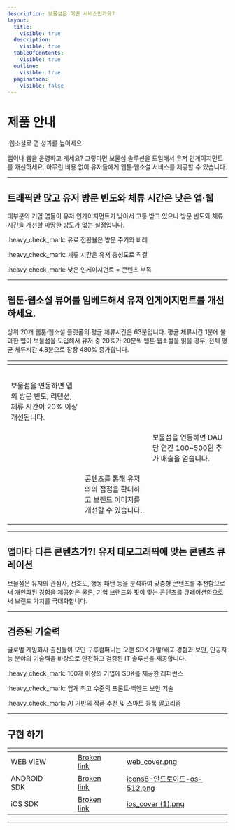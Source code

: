 ```yaml
---
description: 보물섬은 어떤 서비스인가요?
layout:
  title:
    visible: true
  description:
    visible: true
  tableOfContents:
    visible: true
  outline:
    visible: true
  pagination:
    visible: false
---
```


# 제품 안내

·웹소설로 앱 성과를 높이세요

앱이나 웹을 운영하고 계세요? 그렇다면 보물섬 솔루션을 도입해서 유저 인게이지먼트를 개선하세요. 아무런 비용 없이 유저들에게 웹툰·웹소설 서비스를 제공할 수 있습니다.

***

## 트래픽만 많고 유저 방문 빈도와 체류 시간은 낮은 앱·웹

대부분의 기업 앱들이 유저 인게이지먼트가 낮아서 고통 받고 있으나 방문 빈도와 체류 시간을 개선할 마땅한 방도가 없는 실정입니다.

:heavy\_check\_mark: 유료 전환율은 방문 주기와 비례

:heavy\_check\_mark: 체류 시간은 유저 충성도로 직결

:heavy\_check\_mark: 낮은 인게이지먼트 = 콘텐츠 부족

***

## 웹툰·웹소설 뷰어를 임베드해서 유저 인게이지먼트를 개선하세요.

상위 20개 웹툰·웹소설 플랫폼의 평균 체류시간은 63분입니다. 평균 체류시간 1분에 불과한 앱이 보물섬을 도입해서 유저 중 20%가 20분씩 웹툰·웹소설을 읽을 경우, 전체 평균 체류시간 4.8분으로 장장 480% 증가합니다.

<table data-view="cards"><thead><tr><th></th><th></th><th></th></tr></thead><tbody><tr><td><p></p><p><img src="https://www.gurucompany.co.kr/wp-content/uploads/2024/06/engagement_up.png" alt="" data-size="original"><br></p><p>보물섬을 연동하면 앱의 방문 빈도, 리텐션, 체류 시간이 20% 이상 개선됩니다.</p></td><td></td><td></td></tr><tr><td><img src="https://www.gurucompany.co.kr/wp-content/uploads/2024/06/revenue_up.png" alt=""></td><td></td><td>보물섬을 연동하면 DAU당 연간 100~500원 추가 매출을 얻습니다.</td></tr><tr><td><img src="https://www.gurucompany.co.kr/wp-content/uploads/2024/06/loyalty_up.png" alt="" data-size="original"></td><td><p></p><p>콘텐츠를 통해 유저와의 접점을 확대하고 브랜드 이미지를 개선할 수 있습니다.</p></td><td></td></tr></tbody></table>

***

## 앱마다 다른 콘텐츠가?! 유저 데모그래픽에 맞는 콘텐츠 큐레이션

보물섬은 유저의 관심사, 선호도, 행동 패턴 등을 분석하여 맞춤형 콘텐츠를 추천함으로써 개인화된 경험을 제공함은 물론, 기업 브랜드와 핏이 맞는 콘텐츠를 큐레이션함으로써 브랜드 가치를 극대화합니다.

***

## 검증된 기술력

글로벌 게임회사 출신들이 모인 구루컴퍼니는 오랜 SDK 개발/배포 경험과 보안, 인공지능 분야의 기술력을 바탕으로 안전하고 검증된 IT 솔루션을 제공합니다.

:heavy\_check\_mark: 100개 이상의 기업에 SDK를 제공한 레퍼런스

:heavy\_check\_mark: 업계 최고 수준의 프론트·백엔드 보안 기술

:heavy\_check\_mark: AI 기반의 작품 추천 및 스마트 등록 알고리즘

***

## 구현 하기

<table data-view="cards"><thead><tr><th></th><th></th><th></th><th data-type="content-ref"></th><th data-type="files"></th><th data-hidden data-card-cover data-type="files"></th></tr></thead><tbody><tr><td>WEB VIEW</td><td></td><td></td><td><a href="broken-reference">Broken link</a></td><td></td><td><a href=".gitbook/assets/web_cover.png">web_cover.png</a></td></tr><tr><td>ANDROID SDK</td><td></td><td></td><td><a href="broken-reference">Broken link</a></td><td></td><td><a href=".gitbook/assets/icons8-안드로이드-os-512.png">icons8-안드로이드-os-512.png</a></td></tr><tr><td>iOS SDK</td><td></td><td></td><td><a href="broken-reference">Broken link</a></td><td></td><td><a href=".gitbook/assets/ios_cover (1).png">ios_cover (1).png</a></td></tr></tbody></table>

***
